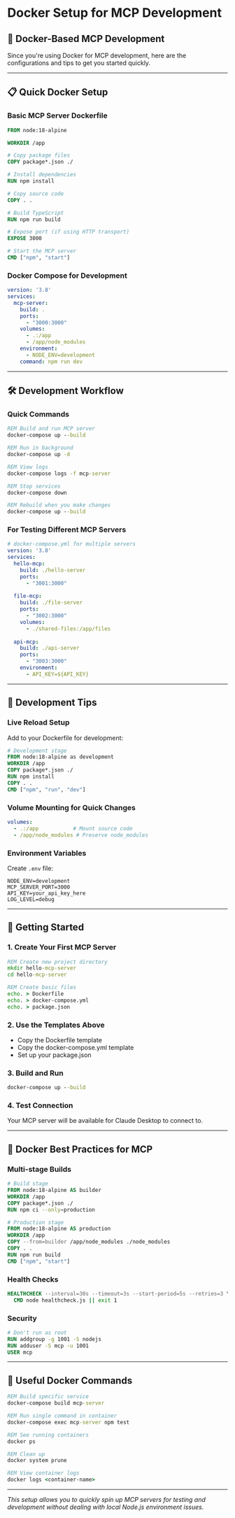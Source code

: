 # Docker Setup for MCP Development

## 🐳 Docker-Based MCP Development

Since you're using Docker for MCP development, here are the configurations and tips to get you started quickly.

---

## 📋 Quick Docker Setup

### Basic MCP Server Dockerfile
```dockerfile
FROM node:18-alpine

WORKDIR /app

# Copy package files
COPY package*.json ./

# Install dependencies
RUN npm install

# Copy source code
COPY . .

# Build TypeScript
RUN npm run build

# Expose port (if using HTTP transport)
EXPOSE 3000

# Start the MCP server
CMD ["npm", "start"]
```

### Docker Compose for Development
```yaml
version: '3.8'
services:
  mcp-server:
    build: .
    ports:
      - "3000:3000"
    volumes:
      - .:/app
      - /app/node_modules
    environment:
      - NODE_ENV=development
    command: npm run dev
```

---

## 🛠️ Development Workflow

### Quick Commands
```cmd
REM Build and run MCP server
docker-compose up --build

REM Run in background
docker-compose up -d

REM View logs
docker-compose logs -f mcp-server

REM Stop services
docker-compose down

REM Rebuild when you make changes
docker-compose up --build
```

### For Testing Different MCP Servers
```yaml
# docker-compose.yml for multiple servers
version: '3.8'
services:
  hello-mcp:
    build: ./hello-server
    ports:
      - "3001:3000"
    
  file-mcp:
    build: ./file-server
    ports:
      - "3002:3000"
    volumes:
      - ./shared-files:/app/files
    
  api-mcp:
    build: ./api-server
    ports:
      - "3003:3000"
    environment:
      - API_KEY=${API_KEY}
```

---

## 🔧 Development Tips

### Live Reload Setup
Add to your Dockerfile for development:
```dockerfile
# Development stage
FROM node:18-alpine as development
WORKDIR /app
COPY package*.json ./
RUN npm install
COPY . .
CMD ["npm", "run", "dev"]
```

### Volume Mounting for Quick Changes
```yaml
volumes:
  - .:/app           # Mount source code
  - /app/node_modules # Preserve node_modules
```

### Environment Variables
Create `.env` file:
```env
NODE_ENV=development
MCP_SERVER_PORT=3000
API_KEY=your_api_key_here
LOG_LEVEL=debug
```

---

## 🚀 Getting Started

### 1. Create Your First MCP Server
```cmd
REM Create new project directory
mkdir hello-mcp-server
cd hello-mcp-server

REM Create basic files
echo. > Dockerfile
echo. > docker-compose.yml
echo. > package.json
```

### 2. Use the Templates Above
- Copy the Dockerfile template
- Copy the docker-compose.yml template
- Set up your package.json

### 3. Build and Run
```cmd
docker-compose up --build
```

### 4. Test Connection
Your MCP server will be available for Claude Desktop to connect to.

---

## 📝 Docker Best Practices for MCP

### Multi-stage Builds
```dockerfile
# Build stage
FROM node:18-alpine AS builder
WORKDIR /app
COPY package*.json ./
RUN npm ci --only=production

# Production stage
FROM node:18-alpine AS production
WORKDIR /app
COPY --from=builder /app/node_modules ./node_modules
COPY . .
RUN npm run build
CMD ["npm", "start"]
```

### Health Checks
```dockerfile
HEALTHCHECK --interval=30s --timeout=3s --start-period=5s --retries=3 \
  CMD node healthcheck.js || exit 1
```

### Security
```dockerfile
# Don't run as root
RUN addgroup -g 1001 -S nodejs
RUN adduser -S mcp -u 1001
USER mcp
```

---

## 🔗 Useful Docker Commands

```cmd
REM Build specific service
docker-compose build mcp-server

REM Run single command in container
docker-compose exec mcp-server npm test

REM See running containers
docker ps

REM Clean up
docker system prune

REM View container logs
docker logs <container-name>
```

---

*This setup allows you to quickly spin up MCP servers for testing and development without dealing with local Node.js environment issues.*
